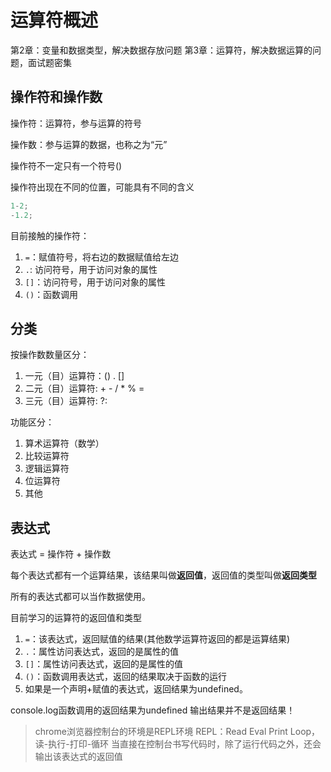 # 运算符概述

第2章：变量和数据类型，解决数据存放问题
第3章：运算符，解决数据运算的问题，面试题密集

## 操作符和操作数

操作符：运算符，参与运算的符号

操作数：参与运算的数据，也称之为“元”

操作符不一定只有一个符号()

操作符出现在不同的位置，可能具有不同的含义

```js
1-2;
-1.2;
```

目前接触的操作符：

1. ``` = ```：赋值符号，将右边的数据赋值给左边
2. ``` . ```: 访问符号，用于访问对象的属性
3. ``` [] ```：访问符号，用于访问对象的属性
4. ``` () ```：函数调用

## 分类

按操作数数量区分：

1. 一元（目）运算符：()  .  []
2. 二元（目）运算符: +  -  / * % = 
3. 三元（目）运算符: ?:

功能区分：

1. 算术运算符（数学）
2. 比较运算符
3. 逻辑运算符
4. 位运算符
5. 其他


## 表达式

表达式 = 操作符 + 操作数

每个表达式都有一个运算结果，该结果叫做**返回值**，返回值的类型叫做**返回类型**

所有的表达式都可以当作数据使用。


目前学习的运算符的返回值和类型

1. ```=```：该表达式，返回赋值的结果(其他数学运算符返回的都是运算结果)
2. ```.```：属性访问表达式，返回的是属性的值
3. ```[]```：属性访问表达式，返回的是属性的值
4. ```()```：函数调用表达式，返回的结果取决于函数的运行
5. 如果是一个声明+赋值的表达式，返回结果为undefined。

console.log函数调用的返回结果为undefined 输出结果并不是返回结果！


> chrome浏览器控制台的环境是REPL环境
> REPL：Read Eval Print Loop，读-执行-打印-循环
> 当直接在控制台书写代码时，除了运行代码之外，还会输出该表达式的返回值